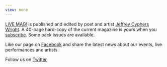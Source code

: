 ```yaml
---
view: none
---
```


[LiVE MAG!][1] is published and edited by poet and artist [Jeffrey Cyphers Wright][2]. A 40-page hard-copy of the current magazine is yours when you [subscribe][3]. Some back issues are available.

Like our page on [Facebook][4] and share the latest news about our events, live performances and artists.

Follow us on [Twitter][5]

[1]: https://livemag.org
[2]: http://jeffreycypherswright.com
[3]: https://livemag.org/support/
[4]: https://www.facebook.com/livemag.org/
[5]: https://twitter.com/livemagnyc